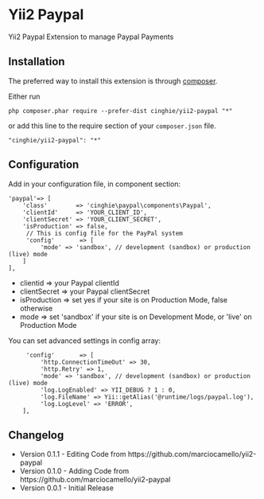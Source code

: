 # Yii2 Paypal
Yii2 Paypal Extension to manage Paypal Payments

Installation
-----------------

The preferred way to install this extension is through [composer](http://getcomposer.org/download/).

Either run

```
php composer.phar require --prefer-dist cinghie/yii2-paypal "*"
```

or add this line to the require section of your `composer.json` file.

```
"cinghie/yii2-paypal": "*"
```

Configuration
-----------------

Add in your configuration file, in component section:

```
'paypal'=> [
    'class'        => 'cinghie\paypal\components\Paypal',
    'clientId'     => 'YOUR_CLIENT_ID',
    'clientSecret' => 'YOUR_CLIENT_SECRET',
    'isProduction' => false,
     // This is config file for the PayPal system
     'config'       => [
         'mode' => 'sandbox', // development (sandbox) or production (live) mode
    ]
],
```

<ul>
  <li>clientid => your Paypal clientId</li>
  <li>clientSecret => your Paypal clientSecret</li>
  <li>isProduction => set yes if your site is on Production Mode, false otherwise</li>
  <li>mode => set 'sandbox' if your site is on Development Mode, or 'live' on Production Mode</li>
</ul>

You can set advanced settings in config array:

```
     'config'       => [
         'http.ConnectionTimeOut' => 30,
         'http.Retry' => 1,
         'mode' => 'sandbox', // development (sandbox) or production (live) mode
         'log.LogEnabled' => YII_DEBUG ? 1 : 0,
         'log.FileName' => Yii::getAlias('@runtime/logs/paypal.log'),
         'log.LogLevel' => 'ERROR',
    ],
```

Changelog
-----------------

<ul>
  <li>Version 0.1.1 - Editing Code from https://github.com/marciocamello/yii2-paypal</li>
  <li>Version 0.1.0 - Adding Code from https://github.com/marciocamello/yii2-paypal</li>
  <li>Version 0.0.1 - Initial Release</li>
</ul>